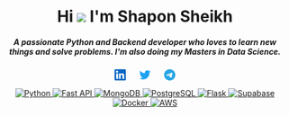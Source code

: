 <h1 align="center">
  Hi <img src="https://media.giphy.com/media/hvRJCLFzcasrR4ia7z/giphy.gif" height="27"> I'm Shapon Sheikh
</h1>

<h5 align="center">
  <p>A passionate Python and Backend developer who loves to learn new things and solve problems. I'm also doing my Masters in Data Science.</p> 
</h5>

<p align="center">
  <a href="https://linkedin.com/in/ssheikhorg" target="blank"><img align="center" src="linkedin.svg" alt="ssheikhorg" height="20" width="20" /></a>
  &nbsp;&nbsp;&nbsp;&nbsp;
  <a href="https://twitter.com/ssheikh_org" target="blank"><img align="center" src="twitter.svg" alt="ssheikh_org" height="20" width="20" /></a>
  &nbsp;&nbsp;&nbsp;&nbsp;
  <a href="https://t.me/ssheikhorg" target="blank"><img align="center" src="telegram.svg" alt="ssheikhorg" height="20" width="20" /></a>
</p>

<p align="center">
  <a href="https://www.python.org/" target="_blank" rel="noreferrer">
    <img src="https://raw.githubusercontent.com/danielcranney/readme-generator/main/public/icons/skills/python-colored.svg" width="36" height="36" alt="Python" />
  </a>
  <a href="https://fastapi.tiangolo.com/" target="_blank" rel="noreferrer">
    <img src="https://raw.githubusercontent.com/danielcranney/readme-generator/main/public/icons/skills/fastapi-colored.svg" width="36" height="36" alt="Fast API" />
  </a>
  <a href="https://www.mongodb.com/" target="_blank" rel="noreferrer">
    <img src="https://raw.githubusercontent.com/danielcranney/readme-generator/main/public/icons/skills/mongodb-colored.svg" width="36" height="36" alt="MongoDB" />
  </a>
  <a href="https://www.postgresql.org/" target="_blank" rel="noreferrer">
    <img src="https://raw.githubusercontent.com/danielcranney/readme-generator/main/public/icons/skills/postgresql-colored.svg" width="36" height="36" alt="PostgreSQL" />
  </a>
  <a href="https://flask.palletsprojects.com/en/2.0.x/" target="_blank" rel="noreferrer">
    <img src="https://raw.githubusercontent.com/danielcranney/readme-generator/main/public/icons/skills/flask-colored.svg" width="36" height="36" alt="Flask" />
  </a>
  <a href="https://supabase.io/" target="_blank" rel="noreferrer">
    <img src="https://raw.githubusercontent.com/danielcranney/readme-generator/main/public/icons/skills/supabase-colored.svg" width="36" height="36" alt="Supabase" />
  </a>
  <a href="https://www.docker.com/" target="_blank" rel="noreferrer">
    <img src="https://raw.githubusercontent.com/danielcranney/readme-generator/main/public/icons/skills/docker-colored.svg" width="36" height="36" alt="Docker" />
  </a>
  <a href="https://www.aws.amazon.com/" target="_blank" rel="noreferrer">
    <img src="https://raw.githubusercontent.com/danielcranney/readme-generator/main/public/icons/skills/aws-colored.svg" width="36" height="36" alt="AWS" />
  </a>
</p>
